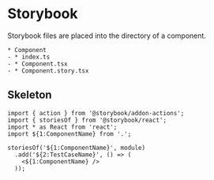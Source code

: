 # Storybook

Storybook files are placed into the directory of a component.

```
* Component
- * index.ts
- * Component.tsx
- * Component.story.tsx
```

## Skeleton

```tsx
import { action } from '@storybook/addon-actions';
import { storiesOf } from '@storybook/react';
import * as React from 'react';
import ${1:ComponentName} from '.';

storiesOf('${1:ComponentName}', module)
  .add('${2:TestCaseName}', () => (
    <${1:ComponentName} />
  ));
```
